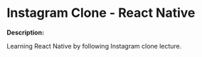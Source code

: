 # Instagram Clone - React Native

**Description:**

Learning React Native by following Instagram clone lecture. 
